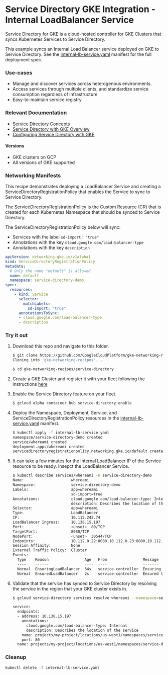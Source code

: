 # Service Directory GKE Integration - Internal LoadBalancer Service

Service Directory for GKE is a cloud-hosted controller for GKE Clusters that
syncs Kubernetes Services to Service Directory.

This example syncs an Internal Load Balancer service deployed on GKE to Service
Directory. See the
[internal-lb-service.yaml](internal-lb-service.yaml) manifest for
the full deployment spec.

### Use-cases

*   Manage and discover services across heterogenous environments.
*   Access services through multiple clients, and standardize service
    consumption regardless of infrastructure
*   Easy-to-maintain service registry

### Relevant Documentation

*   [Service Directory Concepts](https://cloud.google.com/service-directory/docs/concepts)
*   [Service Directory with GKE Overview](https://cloud.google.com/service-directory/docs/sd-gke-overview)
*   [Configuring Service Directory with GKE](https://cloud.google.com/service-directory/docs/configuring-sd-with-gke)

#### Versions

*   GKE clusters on GCP
*   All versions of GKE supported

### Networking Manifests

This recipe demonstrates deploying a LoadBalancer Service and creating a
ServiceDirectoryRegistrationPolicy that enables the Service to sync to Service
Directory.

The ServiceDirectoryRegistrationPolicy is the Custom Resource (CR) that is
created for each Kubernetes Namespace that should be synced to Service
Directory.

The ServiceDirectoryRegistrationPolicy below will sync:

*   Services with the label `sd-import: "true"`
*   Annotations with the key `cloud.google.com/load-balancer-type`
*   Annotations with the key `description`

```yaml
apiVersion: networking.gke.io/v1alpha1
kind: ServiceDirectoryRegistrationPolicy
metadata:
  # Only the name "default" is allowed
  name: default
  namespace: service-directory-demo
spec:
  resources:
    - kind: Service
      selector:
        matchLabels:
          sd-import: "true"
      annotationsToSync:
      - cloud.google.com/load-balancer-type
      - description
```

### Try it out

1.  Download this repo and navigate to this folder.

    ```bash
    $ git clone https://github.com/GoogleCloudPlatform/gke-networking-recipes.git
    Cloning into 'gke-networking-recipes'...

    $ cd gke-networking-recipes/service-directory
    ```

1.  Create a GKE Cluster and register it with your fleet following the
    instructions
    [here](https://cloud.google.com/anthos/multicluster-management/connect/registering-a-cluster)

1.  Enable the Service Directory feature on your fleet.

    ```bash
    $ gcloud alpha container hub service-directory enable
    ```

1.  Deploy the Namespace, Deployment, Service, and
    ServiceDirectoryRegistrationPolicy resources in the
    [internal-lb-service.yaml](internal-lb-service.yaml) manifest.

    ```bash
    $ kubectl apply -f internal-lb-service.yaml
    namespace/service-directory-demo created
    service/whereami created
    deployment.apps/whereami created
    servicedirectoryregistrationpolicy.networking.gke.io/default created
    ```

1.  It can take a few minutes for the internal LoadBalancer IP of the Service
    resource to be ready. Insepct the LoadBalancer Service.

    ```bash
    $ kubectl describe services/whereami -n service-directory-demo
    Name:                     whereami
    Namespace:                service-directory-demo
    Labels:                   app=whereami
                              sd-import=true
    Annotations:              cloud.google.com/load-balancer-type: Internal
                              description: Describes the location of the service
    Selector:                 app=whereami
    Type:                     LoadBalancer
    IP:                       10.115.242.74
    LoadBalancer Ingress:     10.138.15.197
    Port:                     <unset>  80/TCP
    TargetPort:               8080/TCP
    NodePort:                 <unset>  30544/TCP
    Endpoints:                10.112.0.22:8080,10.112.0.23:8080,10.112.0.24:8080
    Session Affinity:         None
    External Traffic Policy:  Cluster
    Events:
      Type    Reason                Age   From                Message
      ----    ------                ----  ----                -------
      Normal  EnsuringLoadBalancer  64s   service-controller  Ensuring load balancer
      Normal  EnsuredLoadBalancer   2s    service-controller  Ensured load balancer
    ```

1.  Validate that the service has synced to Service Directory by resolving the
    service in the region that your GKE cluster exists in.

    ```bash
    $ gcloud service-directory services resolve whereami --namespace=service-directory-demo --location=us-west1

    service:
      endpoints:
      - address: 10.138.15.197
        annotations:
          cloud.google.com/load-balancer-type: Internal
          description: Describes the location of the service
        name: projects/my-project/locations/us-west1/namespaces/service-directory-demo/services/whereami/endpoints/my-cluster-1762298646
        port: 80
      name: projects/my-project/locations/us-west1/namespaces/service-directory-demo/services/whereami
    ```

### Cleanup

```bash
kubectl delete -f internal-lb-service.yaml
```
